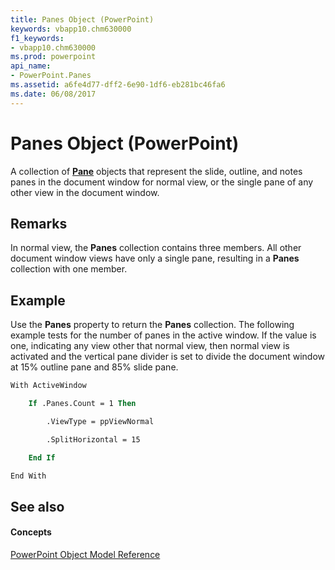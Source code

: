 ```yaml
---
title: Panes Object (PowerPoint)
keywords: vbapp10.chm630000
f1_keywords:
- vbapp10.chm630000
ms.prod: powerpoint
api_name:
- PowerPoint.Panes
ms.assetid: a6fe4d77-dff2-6e90-1df6-eb281bc46fa6
ms.date: 06/08/2017
---
```



# Panes Object (PowerPoint)

A collection of **[Pane](pane-object-powerpoint.md)** objects that represent the slide, outline, and notes panes in the document window for normal view, or the single pane of any other view in the document window.


## Remarks

In normal view, the **Panes** collection contains three members. All other document window views have only a single pane, resulting in a **Panes** collection with one member.


## Example

Use the **Panes** property to return the **Panes** collection. The following example tests for the number of panes in the active window. If the value is one, indicating any view other that normal view, then normal view is activated and the vertical pane divider is set to divide the document window at 15% outline pane and 85% slide pane.


```vb
With ActiveWindow

    If .Panes.Count = 1 Then

        .ViewType = ppViewNormal

        .SplitHorizontal = 15

    End If

End With
```


## See also


#### Concepts


[PowerPoint Object Model Reference](object-model-powerpoint-vba-reference.md)

